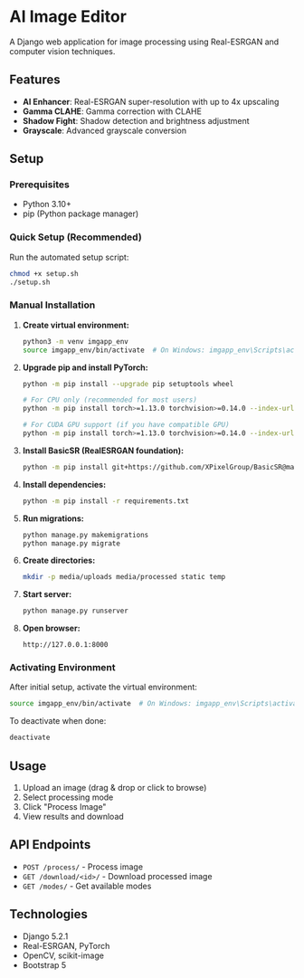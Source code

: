 # AI Image Editor

A Django web application for image processing using Real-ESRGAN and computer vision techniques.

## Features

- **AI Enhancer**: Real-ESRGAN super-resolution with up to 4x upscaling
- **Gamma CLAHE**: Gamma correction with CLAHE
- **Shadow Fight**: Shadow detection and brightness adjustment
- **Grayscale**: Advanced grayscale conversion

## Setup

### Prerequisites

- Python 3.10+
- pip (Python package manager)

### Quick Setup (Recommended)

Run the automated setup script:

```bash
chmod +x setup.sh
./setup.sh
```

### Manual Installation

1. **Create virtual environment:**
   ```bash
   python3 -m venv imgapp_env
   source imgapp_env/bin/activate  # On Windows: imgapp_env\Scripts\activate
   ```

2. **Upgrade pip and install PyTorch:**
   ```bash
   python -m pip install --upgrade pip setuptools wheel
   
   # For CPU only (recommended for most users)
   python -m pip install torch>=1.13.0 torchvision>=0.14.0 --index-url https://download.pytorch.org/whl/cpu
   
   # For CUDA GPU support (if you have compatible GPU)
   python -m pip install torch>=1.13.0 torchvision>=0.14.0 --index-url https://download.pytorch.org/whl/cu118
   ```

3. **Install BasicSR (RealESRGAN foundation):**
   ```bash
   python -m pip install git+https://github.com/XPixelGroup/BasicSR@master --use-pep517
   ```

4. **Install dependencies:**
   ```bash
   python -m pip install -r requirements.txt
   ```

5. **Run migrations:**
   ```bash
   python manage.py makemigrations
   python manage.py migrate
   ```

6. **Create directories:**
   ```bash
   mkdir -p media/uploads media/processed static temp
   ```

7. **Start server:**
   ```bash
   python manage.py runserver
   ```

8. **Open browser:**
   ```
   http://127.0.0.1:8000
   ```

### Activating Environment

After initial setup, activate the virtual environment:

```bash
source imgapp_env/bin/activate  # On Windows: imgapp_env\Scripts\activate
```

To deactivate when done:
```bash
deactivate
```

## Usage

1. Upload an image (drag & drop or click to browse)
2. Select processing mode
3. Click "Process Image"
4. View results and download

## API Endpoints

- `POST /process/` - Process image
- `GET /download/<id>/` - Download processed image
- `GET /modes/` - Get available modes

## Technologies

- Django 5.2.1
- Real-ESRGAN, PyTorch
- OpenCV, scikit-image
- Bootstrap 5